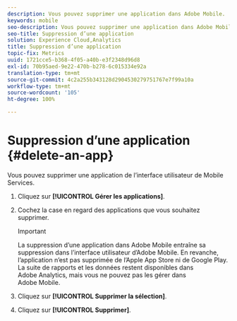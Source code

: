 ```yaml
---
description: Vous pouvez supprimer une application dans Adobe Mobile.
keywords: mobile
seo-description: Vous pouvez supprimer une application dans Adobe Mobile.
seo-title: Suppression d’une application
solution: Experience Cloud,Analytics
title: Suppression d’une application
topic-fix: Metrics
uuid: 1721cce5-b368-4f05-a40b-e3f2348d96d8
exl-id: 70b95aed-9e22-470b-b278-6c015334e92a
translation-type: tm+mt
source-git-commit: 4c2a255b343128d2904530279751767e7f99a10a
workflow-type: tm+mt
source-wordcount: '105'
ht-degree: 100%

---
```


# Suppression d’une application {#delete-an-app}

Vous pouvez supprimer une application de l’interface utilisateur de Mobile Services.

1. Cliquez sur **[!UICONTROL Gérer les applications]**.
1. Cochez la case en regard des applications que vous souhaitez supprimer.

   >[!IMPORTANT]
   >
   >La suppression d’une application dans Adobe Mobile entraîne sa suppression dans l’interface utilisateur d’Adobe Mobile. En revanche, l’application n’est pas supprimée de l’Apple App Store ni de Google Play. La suite de rapports et les données restent disponibles dans Adobe Analytics, mais vous ne pouvez pas les gérer dans Adobe Mobile.

1. Cliquez sur **[!UICONTROL Supprimer la sélection]**.
1. Cliquez sur **[!UICONTROL Supprimer]**.
